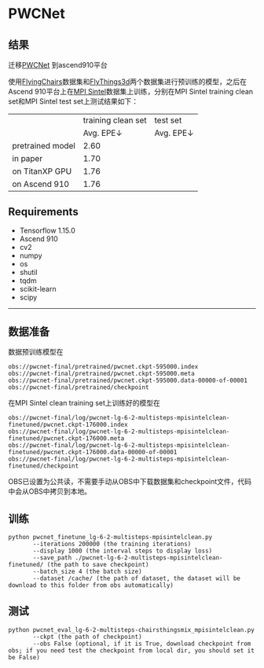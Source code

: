 # PWCNet
## 结果
迁移[PWCNet](https://github.com/philferriere/tfoptflow) 到ascend910平台  

使用[FlyingChairs](https://lmb.informatik.uni-freiburg.de/resources/datasets/FlyingChairs.en.html#flyingchairs)数据集和[FlyThings3d](https://lmb.informatik.uni-freiburg.de/resources/datasets/SceneFlowDatasets.en.html)两个数据集进行预训练的模型，之后在Ascend 910平台上在[MPI Sintel](http://sintel.is.tue.mpg.de/downloads)数据集上训练，分别在MPI Sintel training clean set和MPI Sintel test set上测试结果如下：
<table>
    <tr>
        <td></td>
        <td >training clean set</td>
        <td >test set</td>
    <tr>
    <tr>
        <td></td>
        <td>Avg. EPE&#8595;</td>
        <td>Avg. EPE&#8595;</td>
    <tr>
    <tr>
        <td>pretrained model</td>
        <td>2.60</td>
        <td></td>
    <tr>
    <tr>
        <td>in paper</td>
        <td>1.70</td>
        <td></td>
    <tr>
    <tr>
        <td>on TitanXP GPU</td>
        <td>1.76</td>
        <td></td>
    <tr>
    <tr>
        <td>on Ascend 910</td>
        <td>1.76</td>
    <tr>

</table>

## Requirements
- Tensorflow 1.15.0
- Ascend 910
- cv2
- numpy
- os
- shutil
- tqdm
- scikit-learn
- scipy


---

## 数据准备
数据预训练模型在
```
obs://pwcnet-final/pretrained/pwcnet.ckpt-595000.index
obs://pwcnet-final/pretrained/pwcnet.ckpt-595000.meta
obs://pwcnet-final/pretrained/pwcnet.ckpt-595000.data-00000-of-00001
obs://pwcnet-final/pretrained/checkpoint
```  

在MPI Sintel clean training set上训练好的模型在   
```
obs://pwcnet-final/log/pwcnet-lg-6-2-multisteps-mpisintelclean-finetuned/pwcnet.ckpt-176000.index
obs://pwcnet-final/log/pwcnet-lg-6-2-multisteps-mpisintelclean-finetuned/pwcnet.ckpt-176000.meta
obs://pwcnet-final/log/pwcnet-lg-6-2-multisteps-mpisintelclean-finetuned/pwcnet.ckpt-176000.data-00000-of-00001
obs://pwcnet-final/log/pwcnet-lg-6-2-multisteps-mpisintelclean-finetuned/checkpoint
```
OBS已设置为公共读，不需要手动从OBS中下载数据集和checkpoint文件，代码中会从OBS中拷贝到本地。

## 训练
```
python pwcnet_finetune_lg-6-2-multisteps-mpisintelclean.py
       --iterations 200000 (the training iterations)
       --display 1000 (the interval steps to display loss)
       --save_path ./pwcnet-lg-6-2-multisteps-mpisintelclean-finetuned/ (the path to save checkpoint)
       --batch_size 4 (the batch size)
       --dataset /cache/ (the path of dataset, the dataset will be download to this folder from obs automatically)
```
## 测试 
```
python pwcnet_eval_lg-6-2-multisteps-chairsthingsmix_mpisintelclean.py
       --ckpt (the path of checkpoint)
       --obs False (optional, if it is True, download checkpoint from obs; if you need test the checkpoint from local dir, you should set it be False)
```
